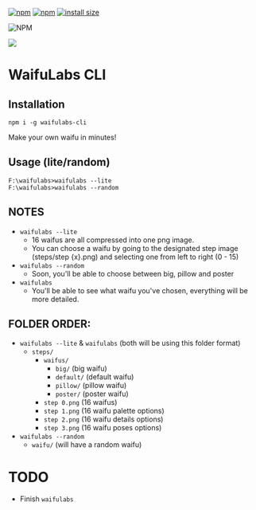 [![npm](https://img.shields.io/npm/v/waifulabs-cli.svg)](https://www.npmjs.com/package/waifulabs-cli)
[![npm](https://img.shields.io/npm/dt/waifulabs-cli.svg?maxAge=3600)](https://www.npmjs.com/package/waifulabs-cli)
[![install size](https://packagephobia.now.sh/badge?p=waifulabs-cli)](https://www.npmjs.com/package/waifulabs-cli)

![NPM](https://nodei.co/npm/waifulabs-cli.png?downloads=true&downloadRank=true&stars=true)

![](https://i.imgur.com/oahCl2z.png)

# WaifuLabs CLI

## Installation
```
npm i -g waifulabs-cli
```
Make your own waifu in minutes!

## Usage (lite/random)

``
F:\waifulabs>waifulabs --lite
``
<br>
``
F:\waifulabs>waifulabs --random
``

## NOTES
- `waifulabs --lite`
    - 16 waifus are all compressed into one png image.
    - You can choose a waifu by going to the designated step image (steps/step {x}.png) and selecting one from left to right (0 - 15)
- `waifulabs --random`
    - Soon, you'll be able to choose between big, pillow and poster
- `waifulabs`
    - You'll be able to see what waifu you've chosen, everything will be more detailed.

## FOLDER ORDER:
- `waifulabs --lite` & `waifulabs` (both will be using this folder format)
    - `steps/`
        - `waifus/`
            - `big/` (big waifu)
            - `default/` (default waifu)
            - `pillow/` (pillow waifu)
            - `poster/` (poster waifu)
        - `step 0.png` (16 waifus)
        - `step 1.png` (16 waifu palette options)
        - `step 2.png` (16 waifu details options)
        - `step 3.png` (16 waifu poses options)
- `waifulabs --random`
    - `waifu/` (will have a random waifu)

# TODO
- Finish `waifulabs`
